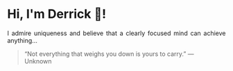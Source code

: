 # Hi, I'm Derrick 👋!
<p align="justify">I admire uniqueness and believe that a clearly focused mind can achieve anything...</p> 
<!-- #quote-start -->
<blockquote>&ldquo;Not everything that weighs you down is yours to carry.&rdquo; &mdash; <footer>Unknown</footer></blockquote>
<!-- #quote-end -->

